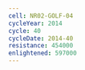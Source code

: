 ```yaml
---
cell: NR02-GOLF-04
cycleYear: 2014
cycle: 40
cycleDate: 2014-40
resistance: 454000
enlightened: 597000 
---
```

      